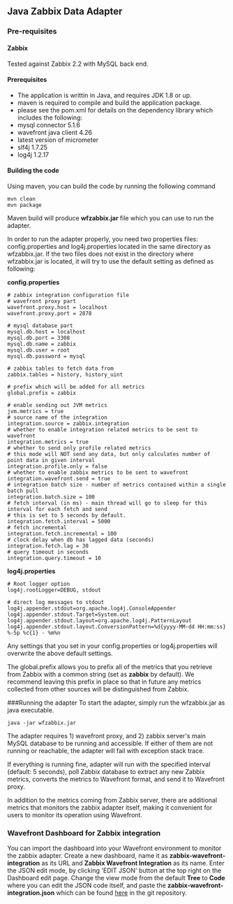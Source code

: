 ## Java Zabbix Data Adapter

### Pre-requisites

#### Zabbix
Tested against Zabbix 2.2 with MySQL back end.

#### Prerequisites
- The application is writtin in Java, and requires JDK 1.8 or up.
- maven is required to compile and build the application package.
- please see the pom.xml for details on the dependency library which includes the following:
 - mysql connector 5.1.6
 - wavefront java client 4.26
 - latest version of micrometer
 - slf4j 1.7.25
 - log4j 1.2.17

#### Building the code
Using maven, you can build the code by running the following command

```
mvn clean
mvn package
```

Maven build will produce **wfzabbix.jar** file which you can use to run the adapter.

In order to run the adapter properly, you need two properties files: config.properties and log4j.properties located in the same directory as wfzabbix.jar. If the two files does not exist in the directory where wfzabbix.jar is located, it will try to use the default setting as defined as following:

**config.properties**
```
# zabbix integration configuration file
# wavefront proxy part
wavefront.proxy.host = localhost
wavefront.proxy.port = 2878

# mysql database part
mysql.db.host = localhost
mysql.db.port = 3308
mysql.db.name = zabbix
mysql.db.user = root
mysql.db.password = mysql

# zabbix tables to fetch data from
zabbix.tables = history, history_uint

# prefix which will be added for all metrics
global.prefix = zabbix

# enable sending out JVM metrics
jvm.metrics = true
# source name of the integration
integration.source = zabbix.integration
# whether to enable integration related metrics to be sent to wavefront
integration.metrics = true
# whether to send only profile related metrics
# this mode will NOT send any data, but only calculates number of point data in given interval
integration.profile.only = false
# whether to enable zabbix metrics to be sent to wavefront
integration.wavefront.send = true
# integration batch size - number of metrics contained within a single batch pull
integration.batch.size = 100
# fetch interval (in ms) - main thread will go to sleep for this interval for each fetch and send
# this is set to 5 seconds by default.
integration.fetch.interval = 5000
# fetch incremental
integration.fetch.incremental = 100
# clock delay when db has lagged data (seconds)
integration.fetch.lag = 30
# query timeout in seconds
integration.query.timeout = 10

```

**log4j.properties**
```
# Root logger option
log4j.rootLogger=DEBUG, stdout

# direct log messages to stdout
log4j.appender.stdout=org.apache.log4j.ConsoleAppender
log4j.appender.stdout.Target=System.out
log4j.appender.stdout.layout=org.apache.log4j.PatternLayout
log4j.appender.stdout.layout.ConversionPattern=%d{yyyy-MM-dd HH:mm:ss} %-5p %c{1} - %m%n
```
Any settings that you set in your config.properties or log4j.properties will overwrite the above default settings.

The global.prefix allows you to prefix all of the metrics that you retrieve from Zabbix with a common string (set as **zabbix** by default). We recommend leaving this prefix in place so that in future any metrics collected from other sources will be distinguished from Zabbix.

###Running the adapter
To start the adapter, simply run the wfzabbix.jar as java executable.

```
java -jar wfzabbix.jar
```

The adapter requires 1) wavefront proxy, and 2) zabbix server's main MySQL database to be running and accessible. If either of them are not running or reachable, the adapter will fail with exception stack trace.

If everything is running fine, adapter will run with the specified interval (default: 5 seconds), poll Zabbix database to extract any new Zabbix metrics, converts the metrics to Wavefront format, and send it to Wavefront proxy.

In addition to the metrics coming from Zabbix server, there are additional metrics that monitors the zabbix adapter itself, making it convenient for users to monitor its operation using Wavefront.

### Wavefront Dashboard for Zabbix integration
You can import the dashboard into your Wavefront environment to monitor the zabbix adapter. Create a new dashboard, name it as **zabbix-wavefront-integration** as its URL and **Zabbix Wavefront Integration** as its name. Enter the JSON edit mode, by clicking 'EDIT JSON' button at the top right on the Dashboard edit page. Change the view mode from the default **Tree** to **Code** where you can edit the JSON code itself, and paste the **zabbix-wavefront-integration.json** which can be found [here](dashboard/zabbix-wavefront-integration.json) in the git repository.

